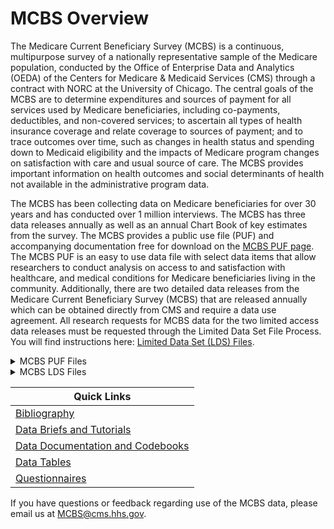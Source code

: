 # MCBS Overview
The Medicare Current Beneficiary Survey (MCBS) is a continuous, multipurpose survey of a nationally representative sample of the Medicare population, conducted by the Office of Enterprise Data and Analytics (OEDA) of the Centers for Medicare & Medicaid Services (CMS) through a contract with NORC at the University of Chicago. The central goals of the MCBS are to determine expenditures and sources of payment for all services used by Medicare beneficiaries, including co-payments, deductibles, and non-covered services; to ascertain all types of health insurance coverage and relate coverage to sources of payment; and to trace outcomes over time, such as changes in health status and spending down to Medicaid eligibility and the impacts of Medicare program changes on satisfaction with care and usual source of care. The MCBS provides important information on health outcomes and social determinants of health not available in the administrative program data.

The MCBS has been collecting data on Medicare beneficiaries for over 30 years and has conducted over 1 million interviews.  The MCBS has three data releases annually as well as an annual Chart Book of key estimates from the survey. The MCBS provides a public use file (PUF) and accompanying documentation free for download on the [MCBS PUF page](https://www.cms.gov/data-research/statistics-trends-and-reports/mcbs-public-use-file).  The MCBS PUF is an easy to use data file with select data items that allow researchers to conduct analysis on access to and satisfaction with healthcare, and medical conditions for Medicare beneficiaries living in the community. Additionally, there are two detailed data releases from the Medicare Current Beneficiary Survey (MCBS) that are released annually which can be obtained directly from CMS and require a data use agreement.  All research requests for MCBS data for the two limited access data releases must be requested through the Limited Data Set File Process.  You will find instructions here: [Limited Data Set (LDS) Files](https://www.cms.gov/data-research/files-for-order/data-disclosures-and-data-use-agreements-duas/limited-data-set-lds).

<details>
<summary>MCBS PUF Files</summary>
  
## MCBS Survey File PUF
### [2013, 2015-2021 Now Available, 2022 Available Fall 2024](https://www.cms.gov/data-research/statistics-trends-and-reports/mcbs-public-use-file)
The MCBS Survey File PUF provides a publicly available MCBS file for researchers interested in the health, health care use, access to and satisfaction with care for Medicare beneficiaries, while providing the very highest degree of protection to the Medicare beneficiaries’ protected health information. The MCBS Survey File PUF is prepared from data collected from Medicare beneficiaries living in the community and contains standard demographic variables, such as age categories, race/ethnicity, and gender, as well as information about health conditions, access to and satisfaction with care, type of insurance coverage, and summarized information on some types of utilization. The MCBS Survey File PUF is available free for download, along with its accompanying documentation on the MCBS PUF page. This file is released approximately 3 months after the MCBS Survey File (LDS) is available.
  
## MCBS Cost Supplement File PUF
### [2018-2020 Now Available, 2021 Available Fall 2024](https://www.cms.gov/data-research/statistics-trends-and-reports/mcbs-public-use-file)
The MCBS Cost Supplement File PUF includes data that links Medicare claims to survey-reported health care events and provides summarized expenditure and source of payment data on all health care services, including those not covered by Medicare.  The MCBS Cost Supplement File PUF is available free for download, along with its accompanying documentation on the MCBS PUF page. This file is released approximately 3 months after the MCBS Cost Supplement File (LDS) is available.
  
 ## MCBS COVID-19 PUF
### [2021 Winter Now Available](https://www.cms.gov/data-research/statistics-trends-and-reports/mcbs-public-use-file)
The MCBS COVID-19 Supplement public use file provides a publicly available MCBS file for researchers interested in the experiences of Medicare beneficiaries during the COVID-19 pandemic. The file provides information not available in the CMS administrative data on such things as telehealth availability, computer/internet access, and health care while providing the very highest degree of protection to the Medicare beneficiaries’ protected health information. The MCBS COVID-19 PUF is prepared from data collected from Medicare beneficiaries living in the community and contains standard demographic variables, such as age categories, race/ethnicity and gender. The MCBS COVID-19 PUF is available free for download, along with its accompanying documentation on the MCBS PUF page. After Winter 2021, a subset of the COVID-19 Community Supplement items will be integrated into the main MCBS questionnaire.
</details>
  
<details>
<summary>MCBS LDS Files</summary>
  
## MCBS Survey File (LDS)  
### [2015-2021 Now Available, 2022 Available Summer 2024](https://www.cms.gov/data-research/files-for-order/limited-data-set-lds-files/medicare-current-beneficiary-survey-mcbs)
The MCBS Survey File contains survey collected data augmented with administrative data to allow for analysis regarding the beneficiaries’ health status, access to health care, satisfaction with health care and usual source of care. The following information is contained in the MCBS Survey File: Beneficiary Demographics, Household Characteristics, Access to Care, Satisfaction with Care, Usual Source of Care, Health Insurance Timeline (shows types of insurances, the coverage eligibility, and what is covered), Health Status and Functioning and other topical survey sections like Medical Conditions, Health Behaviors, Preventive Services, Interview Characteristics, Beneficiary Knowledge of the Medicare Program, Residence Timeline, Facility Characteristics, and Beneficiary Income and Assets. This file also includes summarized administrative FFS utilization data and research claims which contain limited FFS claims content for those beneficiaries enrolled in FFS Medicare. The MCBS Survey File (LDS) is released 12-15 months after the end of data collection, and can be ordered here: Limited Data Set (LDS) Files.
  

## MCBS Cost Supplement File (LDS)
### [2015-2021 Now Available, 2022 Available Fall 2024](https://www.cms.gov/data-research/files-for-order/limited-data-set-lds-files/medicare-current-beneficiary-survey-mcbs)
The MCBS Cost Supplement links Medicare claims to survey-reported events and provides complete expenditure and source of payment data on all health care services, including those not covered by Medicare reported by our survey beneficiaries. Expenditure data were developed through a reconciliation process that combines information from survey respondents and Medicare administrative files. The process produces a comprehensive picture of health services received, amounts paid, and sources of payment. Linking this file to the MCBS Survey file can support a broader range of research and policy analyses on the Medicare population than would be possible using either survey data or administrative claims data alone. Survey-reported data include information on the use and cost of all types of medical services including inpatient hospitalizations, outpatient hospital care, physician services, home health care, durable medical equipment, skilled nursing home services, hospice care, and other medical services. The Cost Supplement File (LDS) is released 15-18 months after the administrative claims data is available, and can be ordered here: Limited Data Set (LDS) Files.
  </details>
  
  
| Quick Links   | 
| ------------- | 
| [Bibliography](https://www.cms.gov/data-research/research/medicare-current-beneficiary-survey/bibliography)  | 
| [Data Briefs and Tutorials](https://www.cms.gov/data-research/research/medicare-current-beneficiary-survey/data-briefs-tutorials)  | 
| [Data Documentation and Codebooks ](https://www.cms.gov/data-research/research/medicare-current-beneficiary-survey/data-documentation-codebooks)|
| [Data Tables](https://www.cms.gov/data-research/research/medicare-current-beneficiary-survey/data-tables) |
| [Questionnaires](https://www.cms.gov/data-research/research/medicare-current-beneficiary-survey/questionnaires) |




If you have questions or feedback regarding use of the MCBS data, please email us at MCBS@cms.hhs.gov.
